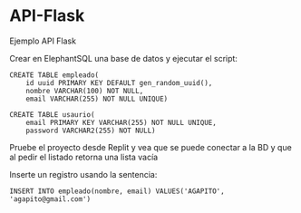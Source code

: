 # API-Flask
Ejemplo API Flask

Crear en ElephantSQL una base de datos y ejecutar el script:
```
CREATE TABLE empleado(
    id uuid PRIMARY KEY DEFAULT gen_random_uuid(),
    nombre VARCHAR(100) NOT NULL,
    email VARCHAR(255) NOT NULL UNIQUE)
```

```
CREATE TABLE usaurio(
    email PRIMARY KEY VARCHAR(255) NOT NULL UNIQUE,
    password VARCHAR2(255) NOT NULL)
```

Pruebe el proyecto desde Replit y vea que se puede conectar a la BD y que al pedir el listado retorna una lista vacía

Inserte un registro usando la sentencia:

```
INSERT INTO empleado(nombre, email) VALUES('AGAPITO', 'agapito@gmail.com')
```
